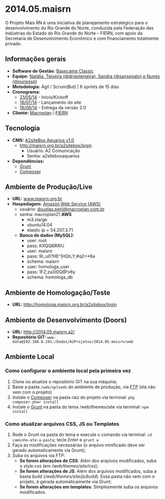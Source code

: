 # 2014.05.maisrn

O Projeto Mais RN é uma iniciativa de planejamento estratégico para o desenvolvimento do Rio Grande do Norte, conduzida pela Federação das Indústrias do Estado do Rio Grande do Norte – FIERN, com apoio da Secretaria de Desenvolvimento Econômico e com financiamento totalmente privado.

## Informações gerais

* **Software de Gestão:** [Basecamp Classic](https://a2comunicacao.basecamphq.com/projects/12131454-2014-05-maisrn/log)
* **Equipe:** [Natália, Teixeira (@drigoteixeira), Sandra (@sansegato) e Nunes (@nunessp)](https://a2comunicacao.basecamphq.com/projects/12131454-2014-05-maisrn/todo_items/184571638/comments)
* **Metodologia:** Ágil / Scrum(But) | 6 sprints de 15 dias
* **Cronograma:**
	* [21/05/14](https://a2comunicacao.basecamphq.com/projects/12131454-2014-05-maisrn/todo_items/184571638/comments) - Início/Kickoff
	* [18/07/14](https://a2comunicacao.basecamphq.com/projects/12131454-2014-05-maisrn/milestones/44608876/comments) - Lançamento do site
	* [18/08/14](https://a2comunicacao.basecamphq.com/projects/12131454-2014-05-maisrn/milestones/44608882/comments) - Entrega da versão 2.0
* **Cliente:** [Macroplan](http://www.macroplan.com.br/) / [FIERN](http://www.fiern.org.br/)


## Tecnologia

* **CMS:** [A2siteBox Aquarius v1.0](/projeto-web/setup/a2sitebox.md)
	* http://maisrn.org.br/a2sitebox/login
		* Usuário: A2 Comunicação
		* Senha: a2siteboxaquarius
* **Dependências:**
	* [Grunt](/projeto-web/setup/grunt.md)
	* [Composer](/projeto-web/setup/composer.md)

## Ambiente de Produção/Live

* **URL:** www.maisrn.org.br
* **Hospedagem:** [Amazon Web Service (AWS)](/sandbox/hospedagem.md#amazon)
	* usuário: douglas.perli@macroplan.com.br
	* senha: macroplan21
	**AWS**
		* m3.xlarge
		* ubuntu14.04
		* elastic ip = 54.207.3.71
	* **Banco de dados (MySQL):** 
		* user: root
		* pass: KXQQ6RWU
		* user: maisrn
		* pass: 9L;u0?HE^|HQti,Y,#q2<*6a
		* schema: maisrn
		* user: homologa_user
		* pass: 1FZ;za3(0Q@!v6y
		* schema: homologa_db

## Ambiente de Homologação/Teste
* **URL:** http://homologa.maisrn.org.br/a2sitebox/login

## Ambiente de Desenvolvimento (Doors)
* **URL:** http://2014.05.maisrn.a2/
* **Repositório GIT:** `www-data@192.168.0.241:/Dados/A2Projetos/2014.05.maisrn/web`

## Ambiente Local

### Como configurar o ambiente local pela primeira vez

1. Clone ou atualize o repositório GIT na sua máquina;
2. Baixe a pasta `/web/uploads` do ambiente de produção, via [FTP](#ftp) (ela não vem com o projeto)
3. Instale o [Composer](/projeto-web/setup/composer.md) na pasta raiz do projeto via terminal: `php composer.phar install`
4. Instale o [Grunt](/projeto-web/setup/grunt.md) na pasta do tema /web/themes/site via terminal: `npm install`

### Como atualizar arquivos CSS, JS ou Templates

1. Rode o Grunt na pasta do tema e execute o comando via terminal: `cd caminho-ate-a-pasta`; tecle _Enter_ e `grunt w`
2. Faça as modificações necessárias (o arquivo minificado deve ser gerado automaticamente via Grunt);
3. Suba os arquivos via FTP:
	* **Se forem alterações de CSS**: Além dos arquivos modificados, suba o _style.css_ (em _/web/themes/site/css_);
	* **Se forem alterações de JS**: Além dos arquivos modificados, suba a basta _build_ (_/web/themes/site/js/build_). Essa pasta não vem com o projeto, é gerada automaticamente via Grunt;
	* **Se forem alterações em templates**: Simplesmente suba os arquivos modificados.



